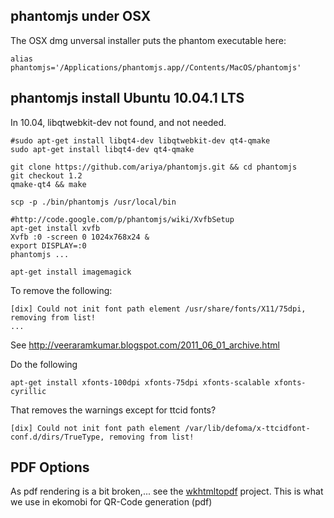 ## phantomjs under OSX
The OSX dmg unversal installer puts the phantom executable here:

    alias phantomjs='/Applications/phantomjs.app//Contents/MacOS/phantomjs'
    
## phantomjs install Ubuntu 10.04.1 LTS

In 10.04, libqtwebkit-dev not found, and not needed.

    #sudo apt-get install libqt4-dev libqtwebkit-dev qt4-qmake
    sudo apt-get install libqt4-dev qt4-qmake

    git clone https://github.com/ariya/phantomjs.git && cd phantomjs
    git checkout 1.2
    qmake-qt4 && make

    scp -p ./bin/phantomjs /usr/local/bin
    
    #http://code.google.com/p/phantomjs/wiki/XvfbSetup
    apt-get install xvfb
    Xvfb :0 -screen 0 1024x768x24 &
    export DISPLAY=:0
    phantomjs ...
    
    apt-get install imagemagick
    
To remove the following:



    [dix] Could not init font path element /usr/share/fonts/X11/75dpi, removing from list!
    ...

See http://veeraramkumar.blogspot.com/2011_06_01_archive.html

Do the following

    apt-get install xfonts-100dpi xfonts-75dpi xfonts-scalable xfonts-cyrillic

That removes the warnings except for ttcid fonts?

    [dix] Could not init font path element /var/lib/defoma/x-ttcidfont-conf.d/dirs/TrueType, removing from list!
    

## PDF Options
As pdf rendering is a bit broken,... see the [wkhtmltopdf](https://github.com/antialize/wkhtmltopdf) project.
This is what we use in ekomobi for QR-Code generation (pdf)

